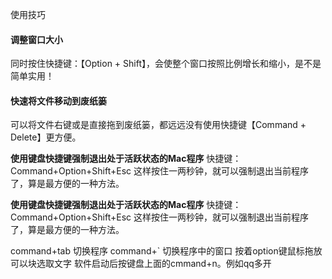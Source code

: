 使用技巧

#### 调整窗口大小

同时按住快捷键：【Option + Shift】，会使整个窗口按照比例增长和缩小，是不是简单实用！

#### 快速将文件移动到废纸篓

可以将文件右键或是直接拖到废纸篓，都远远没有使用快捷键【Command + Delete】更方便。

**使用键盘快捷键强制退出处于活跃状态的Mac程序**
快捷键：Command+Option+Shift+Esc
这样按住一两秒钟，就可以强制退出当前程序了，算是最方便的一种方法。


**使用键盘快捷键强制退出处于活跃状态的Mac程序**
快捷键：Command+Option+Shift+Esc
这样按住一两秒钟，就可以强制退出当前程序了，算是最方便的一种方法。

command+tab 切换程序
command+` 切换程序中的窗口
按着option键鼠标拖放可以块选取文字
软件启动后按键盘上面的cmmand+n。例如qq多开